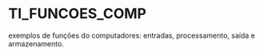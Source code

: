 # TI_FUNCOES_COMP
exemplos de funções do computadores: entradas, processamento, saída e armazenamento.
